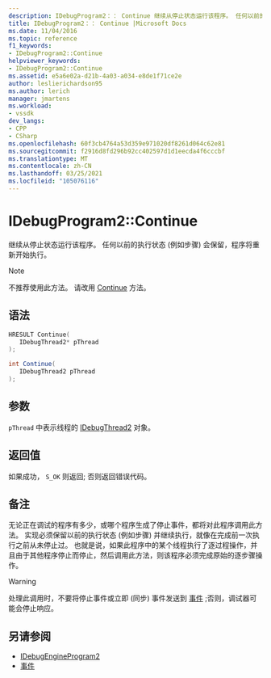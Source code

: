 ```yaml
---
description: IDebugProgram2：： Continue 继续从停止状态运行该程序。 任何以前的执行状态 (例如步骤) 会保留，程序将重新开始执行。
title: IDebugProgram2：： Continue |Microsoft Docs
ms.date: 11/04/2016
ms.topic: reference
f1_keywords:
- IDebugProgram2::Continue
helpviewer_keywords:
- IDebugProgram2::Continue
ms.assetid: e5a6e02a-d21b-4a03-a034-e8de1f71ce2e
author: leslierichardson95
ms.author: lerich
manager: jmartens
ms.workload:
- vssdk
dev_langs:
- CPP
- CSharp
ms.openlocfilehash: 60f3cb4764a53d359e971020df8261d064c62e81
ms.sourcegitcommit: f2916d8fd296b92cc402597d1d1eecda4f6cccbf
ms.translationtype: MT
ms.contentlocale: zh-CN
ms.lasthandoff: 03/25/2021
ms.locfileid: "105076116"
---
```

# <a name="idebugprogram2continue"></a>IDebugProgram2::Continue
继续从停止状态运行该程序。 任何以前的执行状态 (例如步骤) 会保留，程序将重新开始执行。

> [!NOTE]
> 不推荐使用此方法。 请改用 [Continue](../../../extensibility/debugger/reference/idebugprocess3-continue.md) 方法。

## <a name="syntax"></a>语法

```cpp
HRESULT Continue( 
   IDebugThread2* pThread
);
```

```csharp
int Continue( 
   IDebugThread2 pThread
);
```

## <a name="parameters"></a>参数
`pThread` 中表示线程的 [IDebugThread2](../../../extensibility/debugger/reference/idebugthread2.md) 对象。

## <a name="return-value"></a>返回值
 如果成功， `S_OK` 则返回; 否则返回错误代码。

## <a name="remarks"></a>备注
 无论正在调试的程序有多少，或哪个程序生成了停止事件，都将对此程序调用此方法。 实现必须保留以前的执行状态 (例如步骤) 并继续执行，就像在完成前一次执行之前从未停止过。 也就是说，如果此程序中的某个线程执行了逐过程操作，并且由于其他程序停止而停止，然后调用此方法，则该程序必须完成原始的逐步骤操作。

> [!WARNING]
> 处理此调用时，不要将停止事件或立即 (同步) 事件发送到 [事件](../../../extensibility/debugger/reference/idebugeventcallback2-event.md) ;否则，调试器可能会停止响应。

## <a name="see-also"></a>另请参阅
- [IDebugEngineProgram2](../../../extensibility/debugger/reference/idebugengineprogram2.md)
- [事件](../../../extensibility/debugger/reference/idebugeventcallback2-event.md)
